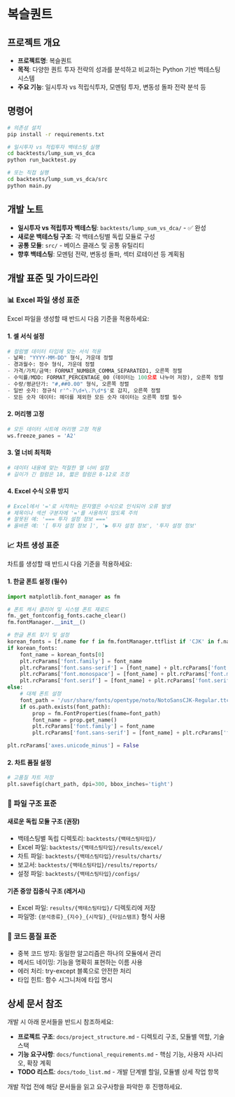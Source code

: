 # 복슬퀀트

## 프로젝트 개요
- **프로젝트명**: 복슬퀀트
- **목적**: 다양한 퀀트 투자 전략의 성과를 분석하고 비교하는 Python 기반 백테스팅 시스템
- **주요 기능**: 일시투자 vs 적립식투자, 모멘텀 투자, 변동성 돌파 전략 분석 등

## 명령어
```bash
# 의존성 설치
pip install -r requirements.txt

# 일시투자 vs 적립투자 백테스팅 실행
cd backtests/lump_sum_vs_dca
python run_backtest.py

# 또는 직접 실행
cd backtests/lump_sum_vs_dca/src
python main.py
```


## 개발 노트
- **일시투자 vs 적립투자 백테스팅**: `backtests/lump_sum_vs_dca/` - ✅ 완성
- **새로운 백테스팅 구조**: 각 백테스팅별 독립 모듈로 구성
- **공통 모듈**: `src/` - 베이스 클래스 및 공통 유틸리티
- **향후 백테스팅**: 모멘텀 전략, 변동성 돌파, 섹터 로테이션 등 계획됨

## 개발 표준 및 가이드라인

### 📊 Excel 파일 생성 표준
Excel 파일을 생성할 때 반드시 다음 기준을 적용하세요:

#### 1. 셀 서식 설정
```python
# 컬럼별 데이터 타입에 맞는 서식 적용
- 날짜: "YYYY-MM-DD" 형식, 가운데 정렬
- 경과월수: 정수 형식, 가운데 정렬  
- 가격/가치/금액: FORMAT_NUMBER_COMMA_SEPARATED1, 오른쪽 정렬
- 수익률/MDD: FORMAT_PERCENTAGE_00 (데이터는 100으로 나누어 저장), 오른쪽 정렬
- 수량/평균단가: "#,##0.00" 형식, 오른쪽 정렬
- 일반 숫자: 정규식 r'^-?\d+\.?\d*$'로 감지, 오른쪽 정렬
- 모든 숫자 데이터: 헤더를 제외한 모든 숫자 데이터는 오른쪽 정렬 필수
```

#### 2. 머리행 고정
```python
# 모든 데이터 시트에 머리행 고정 적용
ws.freeze_panes = 'A2'
```

#### 3. 열 너비 최적화
```python
# 데이터 내용에 맞는 적절한 열 너비 설정
# 길이가 긴 컬럼은 18, 짧은 컬럼은 8-12로 조정
```

#### 4. Excel 수식 오류 방지
```python
# Excel에서 '='로 시작하는 문자열은 수식으로 인식되어 오류 발생
# 제목이나 섹션 구분자에 '='를 사용하지 않도록 주의
# 잘못된 예: '=== 투자 설정 정보 ===' 
# 올바른 예: '[ 투자 설정 정보 ]', '▶ 투자 설정 정보', '투자 설정 정보'
```

### 📈 차트 생성 표준
차트를 생성할 때 반드시 다음 기준을 적용하세요:

#### 1. 한글 폰트 설정 (필수)
```python
import matplotlib.font_manager as fm

# 폰트 캐시 클리어 및 시스템 폰트 재로드
fm._get_fontconfig_fonts.cache_clear()
fm.fontManager.__init__()

# 한글 폰트 찾기 및 설정
korean_fonts = [f.name for f in fm.fontManager.ttflist if 'CJK' in f.name or 'Nanum' in f.name]
if korean_fonts:
    font_name = korean_fonts[0]
    plt.rcParams['font.family'] = font_name
    plt.rcParams['font.sans-serif'] = [font_name] + plt.rcParams['font.sans-serif']
    plt.rcParams['font.monospace'] = [font_name] + plt.rcParams['font.monospace']
    plt.rcParams['font.serif'] = [font_name] + plt.rcParams['font.serif']
else:
    # 대체 폰트 설정
    font_path = '/usr/share/fonts/opentype/noto/NotoSansCJK-Regular.ttc'
    if os.path.exists(font_path):
        prop = fm.FontProperties(fname=font_path)
        font_name = prop.get_name()
        plt.rcParams['font.family'] = font_name
        plt.rcParams['font.sans-serif'] = [font_name] + plt.rcParams['font.sans-serif']

plt.rcParams['axes.unicode_minus'] = False
```

#### 2. 차트 품질 설정
```python
# 고품질 차트 저장
plt.savefig(chart_path, dpi=300, bbox_inches='tight')
```

### 📁 파일 구조 표준

#### 새로운 독립 모듈 구조 (권장)
- 백테스팅별 독립 디렉토리: `backtests/{백테스팅타입}/`
- Excel 파일: `backtests/{백테스팅타입}/results/excel/`
- 차트 파일: `backtests/{백테스팅타입}/results/charts/`
- 보고서: `backtests/{백테스팅타입}/results/reports/`
- 설정 파일: `backtests/{백테스팅타입}/configs/`

#### 기존 중앙 집중식 구조 (레거시)
- Excel 파일: `results/{백테스팅타입}/` 디렉토리에 저장
- 파일명: `{분석종류}_{지수}_{시작일}_{타임스탬프}` 형식 사용

### 🔧 코드 품질 표준
- 중복 코드 방지: 동일한 알고리즘은 하나의 모듈에서 관리
- 메서드 네이밍: 기능을 명확히 표현하는 이름 사용
- 에러 처리: try-except 블록으로 안전한 처리
- 타입 힌트: 함수 시그니처에 타입 명시

## 상세 문서 참조
개발 시 아래 문서들을 반드시 참조하세요:

- **프로젝트 구조**: `docs/project_structure.md` - 디렉토리 구조, 모듈별 역할, 기술 스택
- **기능 요구사항**: `docs/functional_requirements.md` - 핵심 기능, 사용자 시나리오, 확장 계획
- **TODO 리스트**: `docs/todo_list.md` - 개발 단계별 할일, 모듈별 상세 작업 항목

개발 작업 전에 해당 문서들을 읽고 요구사항을 파악한 후 진행하세요.